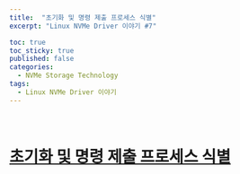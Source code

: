 ```yaml
---
title:  "초기화 및 명령 제출 프로세스 식별"
excerpt: "Linux NVMe Driver 이야기 #7"

toc: true
toc_sticky: true
published: false
categories:
  - NVMe Storage Technology
tags:
  - Linux NVMe Driver 이야기
---
```


<br>

# [초기화 및 명령 제출 프로세스 식별](https://mp.weixin.qq.com/s?__biz=MzIwNTUxNDgwNg==&mid=2247484493&idx=1&sn=62285eaae11f3e10712ca8d2ba5d811e&chksm=972ef514a0597c02fae21126a27a373214b554119a5dfe447e19a50488dc7ecf4ab9bf43b15d&scene=21#wechat_redirect)
